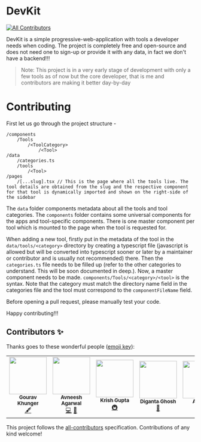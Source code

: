 # DevKit
<!-- ALL-CONTRIBUTORS-BADGE:START - Do not remove or modify this section -->
[![All Contributors](https://img.shields.io/badge/all_contributors-6-orange.svg?style=flat-square)](#contributors-)
<!-- ALL-CONTRIBUTORS-BADGE:END -->
DevKit is a simple progressive-web-application with tools a developer needs when coding. The project is completely free and open-source and does not need one to sign-up or provide it with any data, in fact we don't have a backend!!! 

> Note: This project is in a very early stage of development with only a few tools as of now but the core developer, that is me and contributors are making it better day-by-day

# Contributing
First let us go through the project structure - 
```
/components
    /Tools
        /<ToolCategory>
            /<Tool>
/data
    /categories.ts
    /tools
        /<Tool>
/pages
    /[...slug].tsx // This is the page where all the tools live. The tool details are obtained from the slug and the respective component for that tool is dynamically imported and shown on the right-side of the sidebar
```

The `data` folder components metadata about all the tools and tool categories.
The `components` folder contains some universal components for the apps and tool-specific components. There is one master component per tool which is mounted to the page when the tool is requested for.

When adding a new tool, firstly put in the metadata of the tool in the `data/tools/<category>` directory by creating a typescript file (javascript is allowed but will be converted into typescript sooner or later by a maintainer or contributor and is usually not recommended) there. Then the `categories.ts` file needs to be filled up (refer to the other categories to understand. This will be soon documented in deep.). Now, a master component needs to be made. `components/Tools/<category>/<tool>` is the syntax. Note that the category must match the directory name field in the categories file and the tool must correspond to the `componentFileName` field.

Before opening a pull request, please manually test your code.

Happy contributing!!!
## Contributors ✨

Thanks goes to these wonderful people ([emoji key](https://allcontributors.org/docs/en/emoji-key)):

<!-- ALL-CONTRIBUTORS-LIST:START - Do not remove or modify this section -->
<!-- prettier-ignore-start -->
<!-- markdownlint-disable -->
<table>
  <tr>
    <td align="center"><a href="https://gouravkhunger.xyz"><img src="https://avatars.githubusercontent.com/u/46792249?v=4?s=100" width="100px;" alt=""/><br /><sub><b>Gourav Khunger</b></sub></a><br /><a href="#content-gouravkhunger" title="Content">🖋</a></td>
    <td align="center"><a href="https://www.avneesh.tech/"><img src="https://avatars.githubusercontent.com/u/76690419?v=4?s=100" width="100px;" alt=""/><br /><sub><b>Avneesh Agarwal</b></sub></a><br /><a href="https://github.com/AnishDe12020/devkit/commits?author=avneesh0612" title="Code">💻</a> <a href="https://github.com/AnishDe12020/devkit/commits?author=avneesh0612" title="Documentation">📖</a></td>
    <td align="center"><a href="https://krishguptadev.tech"><img src="https://avatars.githubusercontent.com/u/91655303?v=4?s=100" width="100px;" alt=""/><br /><sub><b>Krish Gupta</b></sub></a><br /><a href="#infra-krishguptadev" title="Infrastructure (Hosting, Build-Tools, etc)">🚇</a></td>
    <td align="center"><a href="https://github.com/diganta413"><img src="https://avatars.githubusercontent.com/u/69595396?v=4?s=100" width="100px;" alt=""/><br /><sub><b>Diganta Ghosh</b></sub></a><br /><a href="#tool-diganta413" title="Tools">🔧</a></td>
    <td align="center"><a href="http://twitter.com/kr_anurag_"><img src="https://avatars.githubusercontent.com/u/77309809?v=4?s=100" width="100px;" alt=""/><br /><sub><b>Anurag</b></sub></a><br /><a href="#projectManagement-kr-anurag" title="Project Management">📆</a></td>
    <td align="center"><a href="https://stackoverflow.com/story/panquesito7"><img src="https://avatars.githubusercontent.com/u/51391473?v=4?s=100" width="100px;" alt=""/><br /><sub><b>David Leal</b></sub></a><br /><a href="https://github.com/AnishDe12020/devkit/commits?author=Panquesito7" title="Documentation">📖</a></td>
  </tr>
</table>

<!-- markdownlint-restore -->
<!-- prettier-ignore-end -->

<!-- ALL-CONTRIBUTORS-LIST:END -->

This project follows the [all-contributors](https://github.com/all-contributors/all-contributors) specification. Contributions of any kind welcome!
